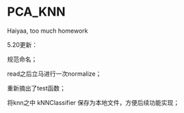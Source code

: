 # PCA_KNN
Haiyaa, too much homework








5.20更新：

规范命名；

read之后立马进行一次normalize；

重新摘出了test函数；

将knn之中 kNNClassifier 保存为本地文件，方便后续功能实现；

